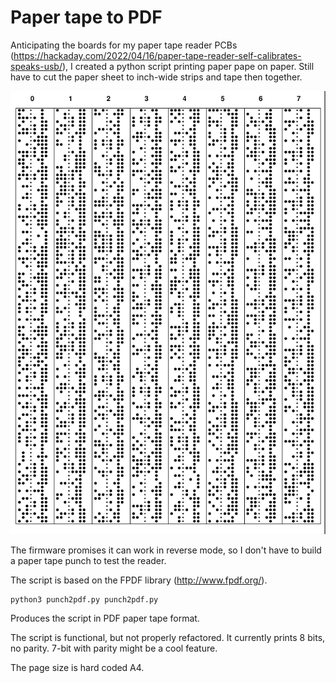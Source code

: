 # Paper tape to PDF


Anticipating the boards for my paper tape reader PCBs (https://hackaday.com/2022/04/16/paper-tape-reader-self-calibrates-speaks-usb/), I created a python script printing paper pape on paper. 
Still have to cut the paper sheet to inch-wide strips and tape then together.

![screendump of page 1 of the PDF](punch2pdf.py.pdf.png)

The firmware promises it can work in reverse mode, so I don't have to build a paper tape punch to test the reader.

The script is based on the FPDF library (http://www.fpdf.org/).

    python3 punch2pdf.py punch2pdf.py

Produces the script in PDF paper tape format.

The script is functional, but not properly refactored. It currently prints 8 bits, no parity. 7-bit with parity might be a cool feature.

The page size is hard coded A4.
